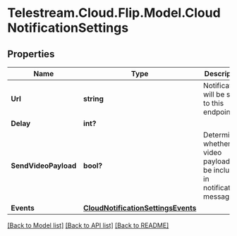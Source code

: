 # Telestream.Cloud.Flip.Model.CloudNotificationSettings
## Properties

Name | Type | Description | Notes
------------ | ------------- | ------------- | -------------
**Url** | **string** | Notifications will be sent to this endpoint. | 
**Delay** | **int?** |  | 
**SendVideoPayload** | **bool?** | Determines whether a video payload will be included in notification messages. | 
**Events** | [**CloudNotificationSettingsEvents**](CloudNotificationSettingsEvents.md) |  | 

[[Back to Model list]](../README.md#documentation-for-models) [[Back to API list]](../README.md#documentation-for-api-endpoints) [[Back to README]](../README.md)

